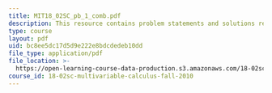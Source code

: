 ```yaml
---
title: MIT18_02SC_pb_1_comb.pdf
description: This resource contains problem statements and solutions related to vectors.
type: course
layout: pdf
uid: bc8ee5dc17d5d9e222e8bdcdedeb10dd
file_type: application/pdf
file_location: >-
  https://open-learning-course-data-production.s3.amazonaws.com/18-02sc-multivariable-calculus-fall-2010/bc8ee5dc17d5d9e222e8bdcdedeb10dd_MIT18_02SC_pb_1_comb.pdf
course_id: 18-02sc-multivariable-calculus-fall-2010
---
```

